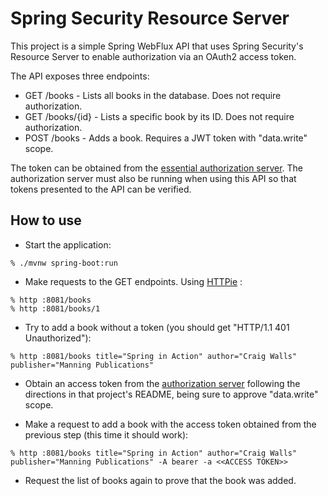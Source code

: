 Spring Security Resource Server
===============================
This project is a simple Spring WebFlux API that uses Spring Security's Resource
Server to enable authorization via an OAuth2 access token.

The API exposes three endpoints:

 - GET /books - Lists all books in the database. Does not require authorization.
 - GET /books/{id} - Lists a specific book by its ID. Does not require authorization.
 - POST /books - Adds a book. Requires a JWT token with "data.write" scope.

The token can be obtained from the 
[essential authorization server](https://github.com/habuma/spring-auth-server).
The authorization server must also be running when using this API so that tokens
presented to the API can be verified.

How to use
----------

 - Start the application:
 
~~~
% ./mvnw spring-boot:run
~~~

 - Make requests to the GET endpoints. Using [HTTPie](https://httpie.io/) :

~~~
% http :8081/books
% http :8081/books/1
~~~

 - Try to add a book without a token (you should get "HTTP/1.1 401 Unauthorized"):
 
~~~
% http :8081/books title="Spring in Action" author="Craig Walls" publisher="Manning Publications"
~~~

 - Obtain an access token from the 
[authorization server](https://github.com/habuma/spring-auth-server) following
the directions in that project's README, being sure to approve "data.write" scope.

 - Make a request to add a book with the access token obtained from the previous
 step (this time it should work):
 
~~~
% http :8081/books title="Spring in Action" author="Craig Walls" publisher="Manning Publications" -A bearer -a <<ACCESS TOKEN>>
~~~

 - Request the list of books again to prove that the book was added.

